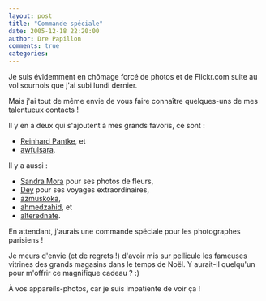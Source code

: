 ```yaml
---
layout: post
title: "Commande spéciale"
date: 2005-12-18 22:20:00
author: Dre Papillon
comments: true
categories: 
---
```



Je suis évidemment en chômage forcé de photos et de Flickr.com suite au vol sournois que j'ai subi lundi dernier.

Mais j'ai tout de même envie de vous faire connaître quelques-uns de mes talentueux contacts !

Il y en a deux qui s'ajoutent à mes grands favoris, ce sont :

- [Reinhard Pantke](http://www.flickr.com/photos/bike-around-the-world/), et
- [awfulsara](http://www.flickr.com/photos/awfulsara/).

Il y a aussi :

- [Sandra Mora](http://www.flickr.com/photos/ospohlminhas/) pour ses photos de fleurs,
- [Dey](http://www.flickr.com/photos/dey/) pour ses voyages extraordinaires,
- [azmuskoka](http://www.flickr.com/photos/zelcam/),
- [ahmedzahid](http://www.flickr.com/photos/ahmedzahid/), et
- [alterednate](http://www.flickr.com/photos/alternate/).

En attendant, j'aurais une commande spéciale pour les photographes parisiens !

Je meurs d'envie (et de regrets !) d'avoir mis sur pellicule les fameuses vitrines des grands magasins dans le temps de Noël.  Y aurait-il quelqu'un pour m'offrir ce magnifique cadeau ? :)

À vos appareils-photos, car je suis impatiente de voir ça !